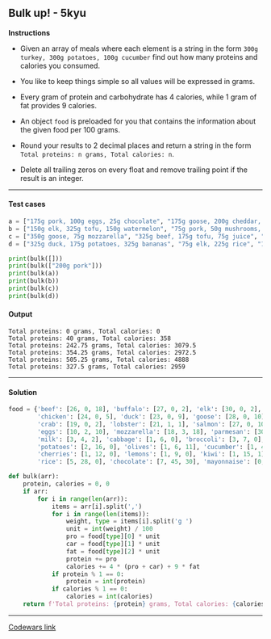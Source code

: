 ## Bulk up! - 5kyu

**Instructions**

- Given an array of meals where each element is a string in the form `300g turkey, 300g potatoes, 100g cucumber` find out how many proteins and calories you consumed.

- You like to keep things simple so all values will be expressed in grams.

- Every gram of protein and carbohydrate has 4 calories, while 1 gram of fat provides 9 calories.

- An object `food` is preloaded for you that contains the information about the given food per 100 grams.

- Round your results to 2 decimal places and return a string in the form `Total proteins: n grams, Total calories: n`.

- Delete all trailing zeros on every float and remove trailing point if the result is an integer.

---

#### Test cases

```python
a = ["175g pork, 100g eggs, 25g chocolate", "175g goose, 200g cheddar, 250g milk, 300g kiwi", "100g catfish, 125g parmesan, 75g chocolate, 125g watermelon", "125g chicken, 25g beans, 50g lemons"]
b = ["150g elk, 325g tofu, 150g watermelon", "75g pork, 50g mushrooms, 75g kiwi", "275g rabbit, 325g broccoli, 100g cherries", "225g duck, 200g potatoes, 175g parmesan, 25g wine", "225g rabbit, 125g broccoli"]
c = ["350g goose, 75g mozzarella", "325g beef, 175g tofu, 75g juice", "125g goose, 350g rice", "175g beef, 50g mushrooms", "325g pork, 50g mushrooms", "325g rabbit, 175g cheddar"]
d = ["325g duck, 175g potatoes, 325g bananas", "75g elk, 225g rice", "100g chicken, 50g broccoli", "300g turkey, 325g corn, 175g milk, 50g wine", "150g bass, 75g tomatoes, 275g wine", "200g buffalo, 150g potatoes"]

print(bulk([]))
print(bulk(["200g pork"]))
print(bulk(a))
print(bulk(b))
print(bulk(c))
print(bulk(d))
```

#### Output

```
Total proteins: 0 grams, Total calories: 0
Total proteins: 40 grams, Total calories: 358
Total proteins: 242.75 grams, Total calories: 3079.5
Total proteins: 354.25 grams, Total calories: 2972.5
Total proteins: 505.25 grams, Total calories: 4888
Total proteins: 327.5 grams, Total calories: 2959
```

---

#### Solution

```python
food = {'beef': [26, 0, 18], 'buffalo': [27, 0, 2], 'elk': [30, 0, 2], 'lamb': [23, 0, 19], 'pork': [20, 0, 11], 'rabbit': [29, 0, 8],
        'chicken': [24, 0, 5], 'duck': [23, 0, 9], 'goose': [28, 0, 10], 'turkey': [26, 0, 2], 'bass': [24, 0, 5], 'catfish': [18, 0, 3],
        'crab': [19, 0, 2], 'lobster': [21, 1, 1], 'salmon': [27, 0, 10], 'beans': [8, 25, 0], 'tofu': [7, 3, 3], 'cheddar': [21, 0, 28],
        'eggs': [10, 2, 10], 'mozzarella': [18, 3, 18], 'parmesan': [30, 4, 22], 'beer': [0, 5, 0], 'wine': [0, 3, 0], 'juice': [0, 10, 0],
        'milk': [3, 4, 2], 'cabbage': [1, 6, 0], 'broccoli': [3, 7, 0], 'corn': [3, 20, 1], 'mushrooms': [3, 3, 0], 'tomatoes': [1, 3, 0],
        'potatoes': [2, 16, 0], 'olives': [1, 6, 11], 'cucumber': [1, 4, 0], 'apples': [0, 14, 0], 'bananas': [1, 23, 0], 'blackberries': [1, 10, 0],
        'cherries': [1, 12, 0], 'lemons': [1, 9, 0], 'kiwi': [1, 15, 1], 'watermelon': [1, 8, 0], 'oat': [12, 50, 5], 'quinoa': [14, 60, 5],
        'rice': [5, 28, 0], 'chocolate': [7, 45, 30], 'mayonnaise': [0, 0, 12]}

def bulk(arr):
    protein, calories = 0, 0
    if arr:
        for i in range(len(arr)):
            items = arr[i].split(',')
            for i in range(len(items)):
                weight, type = items[i].split('g ')
                unit = int(weight) / 100
                pro = food[type][0] * unit
                car = food[type][1] * unit
                fat = food[type][2] * unit
                protein += pro
                calories += 4 * (pro + car) + 9 * fat
            if protein % 1 == 0:
                protein = int(protein)
            if calories % 1 == 0:
                calories = int(calories)
    return f'Total proteins: {protein} grams, Total calories: {calories}'
```

---

[Codewars link](https://www.codewars.com/kata/5863f1c8b359c4dd4e000001)
